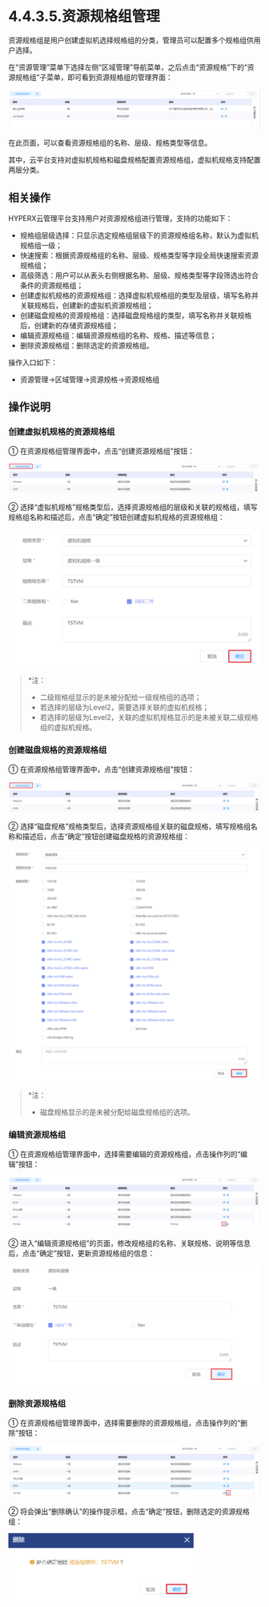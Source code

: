 # 4.4.3.5.资源规格组管理

资源规格组是用户创建虚拟机选择规格组的分类，管理员可以配置多个规格组供用户选择。

在“资源管理”菜单下选择左侧“区域管理”导航菜单，之后点击“资源规格”下的“资源规格组”子菜单，即可看到资源规格组的管理界面：

![image-20210126154052673](specification_group.assets/image-20210126154052673.png)

在此页面，可以查看资源规格组的名称、层级、规格类型等信息。

其中，云平台支持对虚拟机规格和磁盘规格配置资源规格组，虚拟机规格支持配置两层分类。

## 相关操作

HYPERX云管理平台支持用户对资源规格组进行管理，支持的功能如下：

- 规格组层级选择：只显示选定规格组层级下的资源规格组名称，默认为虚拟机规格组一级；
- 快速搜索：根据资源规格组的名称、层级、规格类型等字段全局快速搜索资源规格组；
- 高级筛选：用户可以从表头右侧根据名称、层级、规格类型等字段筛选出符合条件的资源规格组；
- 创建虚拟机规格的资源规格组：选择虚拟机规格组的类型及层级，填写名称并关联规格后，创建新的虚拟机资源规格组；
- 创建磁盘规格的资源规格组：选择磁盘规格组的类型，填写名称并关联规格后，创建新的存储资源规格组；
- 编辑资源规格组：编辑资源规格组的名称、规格、描述等信息；
- 删除资源规格组：删除选定的资源规格组。


操作入口如下：

- 资源管理→区域管理→资源规格→资源规格组

## 操作说明

### 创建虚拟机规格的资源规格组

① 在资源规格组管理界面中，点击“创建资源规格组”按钮：

![image-20201223141254458](specification_group.assets/image-20201223141254458.png)

② 选择“虚拟机规格”规格类型后，选择资源规格组的层级和关联的规格组，填写规格组名称和描述后，点击“确定”按钮创建虚拟机规格的资源规格组：

![image-20201223141452135](specification_group.assets/image-20201223141452135.png)

> *注：
>
> - 二级规格组显示的是未被分配给一级规格组的选项；
>- 若选择的层级为Level2，需要选择关联的虚拟机规格；
> - 若选择的层级为Level2，关联的虚拟机规格显示的是未被关联二级规格组的虚拟机规格。
>

### 创建磁盘规格的资源规格组

① 在资源规格组管理界面中，点击“创建资源规格组”按钮：

![image-20201223141546644](specification_group.assets/image-20201223141546644.png)

② 选择“磁盘规格”规格类型后，选择资源规格组关联的磁盘规格，填写规格组名称和描述后，点击“确定”按钮创建磁盘规格的资源规格组：

![image-20201224200419289](specification_group.assets/image-20201224200419289.png)

> *注：
>
> - 磁盘规格显示的是未被分配给磁盘规格组的选项。
>

### 编辑资源规格组

① 在资源规格组管理界面中，选择需要编辑的资源规格组，点击操作列的“编辑”按钮：

![image-20201223142932600](specification_group.assets/image-20201223142932600.png)

② 进入“编辑资源规格组”的页面，修改规格组的名称、关联规格、说明等信息后，点击“确定”按钮，更新资源规格组的信息：

![image-20201226084522710](specification_group.assets/image-20201226084522710.png)

### 删除资源规格组

① 在资源规格组管理界面中，选择需要删除的资源规格组，点击操作列的“删除”按钮：

![image-20201223143004091](specification_group.assets/image-20201223143004091.png)

② 将会弹出“删除确认”的操作提示框，点击“确定”按钮，删除选定的资源规格组：

<img src="specification_group.assets/image-20210126154419939.png" alt="image-20210126154419939" style="zoom:50%;" />